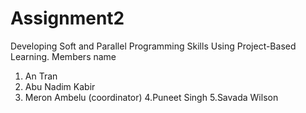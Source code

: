 # Assignment2
 Developing Soft and Parallel Programming Skills Using Project-Based Learning.
 Members name
1. An Tran
2. Abu Nadim Kabir
3. Meron Ambelu (coordinator)
4.Puneet Singh
5.Savada Wilson
